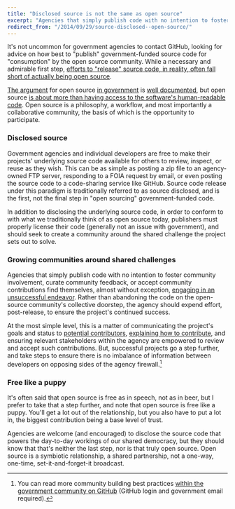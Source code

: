 ```yaml
---
title: "Disclosed source is not the same as open source"
excerpt: "Agencies that simply publish code with no intention to foster community involvement, curate community feedback, or accept community contributions find themselves, almost without exception, engaging in an unsuccessful endeavor."
redirect_from: "/2014/09/29/source-disclosed--open-source/"
---
```


It's not uncommon for government agencies to contact GitHub, looking for advice on how best to "publish" government-funded source code for "consumption" by the open source community. While a necessary and admirable first step, [efforts to "release" source code, in reality, often fall short of actually being open source](http://ben.balter.com/2012/10/15/open-source-is-not-a-verb/).

[The argument](http://ben.balter.com/2014/09/22/open-source-is-not-insecure/) for open source [in government](http://ben.balter.com/2014/06/02/beyond-open-government/) is [well documented](http://ben.balter.com/2012/06/26/why-you-should-always-write-software-as-open-source/), but open source [is about more than having access to the software's human-readable code](http://[ben.balter.com/2014/01/27/open-collaboration/). Open source is a philosophy, a workflow, and most importantly a collaborative community, the basis of which is the opportunity to participate.

### Disclosed source

Government agencies and individual developers are free to make their projects' underlying source code available for others to review, inspect, or reuse as they wish. This can be as simple as posting a zip file to an agency-owned FTP server, responding to a FOIA request by email, or even posting the source code to a code-sharing service like GitHub. Source code release under this paradigm is traditionally referred to as source disclosed, and is the first, not the final step in "open sourcing" government-funded code.

In addition to disclosing the underlying source code, in order to conform to with what we traditionally think of as open source today, publishers must properly license their code (generally not an issue with government), and should seek to create a community around the shared challenge the project sets out to solve.

### Growing communities around shared challenges

Agencies that simply publish code with no intention to foster community involvement, curate community feedback, or accept community contributions find themselves, almost without exception, [engaging in an unsuccessful endeavor](http://www.theverge.com/2013/10/18/4852720/why-the-government-unpublished-the-source-code-for-healthcare-gov-github). Rather than abandoning the code on the open-source community's collective doorstep, the agency should expend effort, post-release, to ensure the project's continued success.

At the most simple level, this is a matter of communicating the project's goals and status to [potential contributors](http://ben.balter.com/2013/08/11/everyone-contributes/), [explaining how to contribute](http://ben.balter.com/2013/08/11/friction/), and ensuring relevant stakeholders within the agency are empowered to review and accept such contributions. But, successful projects go a step further, and take steps to ensure there is no imbalance of information between developers on opposing sides of the agency firewall.[^1]

### Free like a puppy

It's often said that open source is free as in speech, not as in beer, but I prefer to take that a step further, and note that open source is free like a puppy. You'll get a lot out of the relationship, but you also have to put a lot in, the biggest contribution being a base level of trust.

Agencies are welcome (and encouraged) to disclose the source code that powers the day-to-day workings of our shared democracy, but they should know that that's neither the last step, nor is that truly open source. Open source is a symbiotic relationship, a shared partnership, not a one-way, one-time, set-it-and-forget-it broadcast.

[^1]: You can read more community building best practices [within the government community on GitHub](https://government-community.githubapp.com/government/best-practices/blob/master/docs/community-building.md) (GitHub login and government email required).
